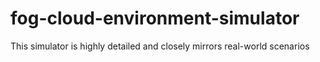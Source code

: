 # fog-cloud-environment-simulator
This simulator is highly detailed and closely mirrors real-world scenarios 
